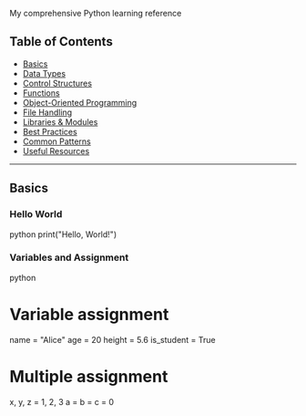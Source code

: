 My comprehensive Python learning reference

## Table of Contents
- [Basics](#basics)
- [Data Types](#data-types)
- [Control Structures](#control-structures)
- [Functions](#functions)
- [Object-Oriented Programming](#object-oriented-programming)
- [File Handling](#file-handling)
- [Libraries & Modules](#libraries--modules)
- [Best Practices](#best-practices)
- [Common Patterns](#common-patterns)
- [Useful Resources](#useful-resources)

---

## Basics

### Hello World
python
print("Hello, World!")


### Variables and Assignment
python
# Variable assignment
name = "Alice"
age = 20
height = 5.6
is_student = True

# Multiple assignment
x, y, z = 1, 2, 3
a = b = c = 0
